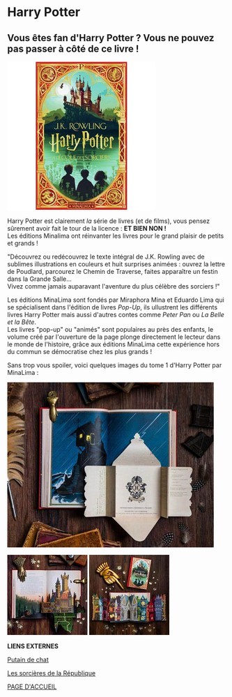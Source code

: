 # Harry Potter  

## Vous êtes fan d'Harry Potter ? Vous ne pouvez pas passer à côté de ce livre !

![image](images/HP.jpg)

Harry Potter est clairement *la* série de livres (et de films), vous pensez sûrement avoir fait le tour de la licence : **ET BIEN NON !**  
Les éditions Minalima ont réinvanter les livres pour le grand plaisir de petits et grands !  

"Découvrez ou redécouvrez le texte intégral de J.K. Rowling avec de sublimes illustrations en couleurs et huit surprises animées :  ouvrez la lettre de Poudlard, parcourez le Chemin de Traverse, faites apparaître un festin dans la Grande Salle...  
Vivez comme jamais auparavant l'aventure du plus célèbre des sorciers !"  

Les éditions MinaLima sont fondés par Miraphora Mina et Eduardo Lima qui se spécialisent dans l'édition de livres *Pop-Up*, ils ullustrent les différents livres Harry Potter mais aussi d'autres contes comme *Peter Pan* ou *La Belle et la Bête*.  
Les livres "pop-up" ou "animés" sont populaires au près des enfants, le volume créé par l'ouverture de la page plonge directement le lecteur dans le monde de l'histoire, grâce aux éditions MinaLima cette expérience hors du commun se démocratise chez les plus grands !  

Sans trop vous spoiler, voici quelques images du tome 1 d'Harry Potter par MinaLima :

![image](images/ILLUhp.jpg)

![image](images/HPillu2.jpg) ![image](images/HPillu3.jpg)

**LIENS EXTERNES**

[Putain de chat](livre1.md)

[Les sorcières de la République](livre2.md)

[PAGE D'ACCUEIL](index.md)
